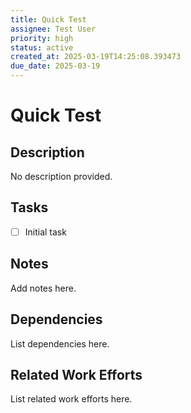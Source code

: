 ```yaml
---
title: Quick Test
assignee: Test User
priority: high
status: active
created_at: 2025-03-19T14:25:08.393473
due_date: 2025-03-19
---
```


# Quick Test

## Description
No description provided.

## Tasks
- [ ] Initial task

## Notes
Add notes here.

## Dependencies
List dependencies here.

## Related Work Efforts
List related work efforts here.